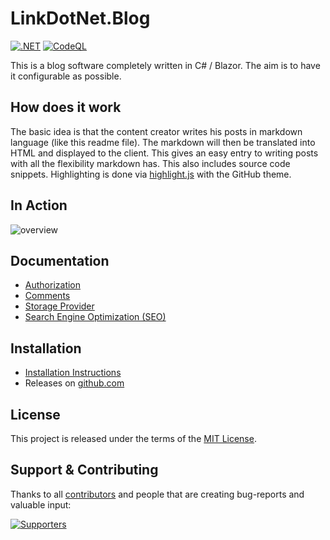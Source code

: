 ﻿# LinkDotNet.Blog

[![.NET](https://github.com/linkdotnet/Blog/actions/workflows/dotnet.yml/badge.svg?branch=master)](https://github.com/linkdotnet/Blog/actions/workflows/dotnet.yml)
[![CodeQL](https://github.com/linkdotnet/Blog/actions/workflows/codeql.yml/badge.svg)](https://github.com/linkdotnet/Blog/actions/workflows/codeql.yml)

This is a blog software completely written in C# / Blazor. The aim is to have it configurable as possible.

## How does it work

The basic idea is that the content creator writes his posts in markdown language (like this readme file).
The markdown will then be translated into HTML and displayed to the client. This gives an easy entry to writing posts with all the flexibility markdown has.
This also includes source code snippets. Highlighting is done via [highlight.js](https://highlightjs.org/) with the GitHub theme.

## In Action

![overview](assets/overview.gif)

## Documentation

-   [Authorization](./docs/Authorization/Readme.md)
-   [Comments](./docs/Comments/Readme.md)
-   [Storage Provider](./docs/Storage/Readme.md)
-   [Search Engine Optimization (SEO)](./docs/SEO/Readme.md)

## Installation

-   [Installation Instructions](./docs/Setup/Readme.md)
-   Releases on [github.com](https://github.com/linkdotnet/Blog/releases)

## License

This project is released under the terms of the [MIT License](./LICENSE).

## Support & Contributing

Thanks to all [contributors](https://github.com/linkdotnet/tips-and-tricks/graphs/contributors) and people that are creating bug-reports and valuable input:

<a href="https://github.com/linkdotnet/blog/graphs/contributors">
  <img src="https://contrib.rocks/image?repo=linkdotnet/blog" alt="Supporters" />
</a>
